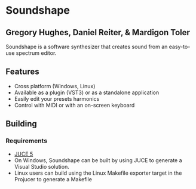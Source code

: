 # Soundshape
## Gregory Hughes, Daniel Reiter, & Mardigon Toler

Soundshape is a software synthesizer that creates sound from an easy-to-use spectrum editor.

## Features
- Cross platform (Windows, Linux)
- Available as a plugin (VST3)  or as a standalone application
- Easily edit your presets harmonics
- Control with MIDI or with an on-screen keyboard


## Building
### Requirements 
- [JUCE 5](https://shop.juce.com/get-juce)
- On Windows, Soundshape can be built by using JUCE to generate a Visual Studio solution.
- Linux users can build using the Linux Makefile exporter target in the Projucer to generate a Makefile
